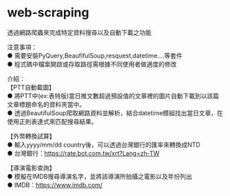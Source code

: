# web-scraping
透過網路爬蟲來完成特定資料搜尋以及自動下載之功能 <br />

注意事項： <br />
● 需要安裝PyQuery,BeaufifulSoup,resquest,datetime....等套件 <br />
● 程式碼中檔案開啟或存取路徑需根據不同使用者做適度的修改 <br />


介紹： <br />
【PTT自動載圖】 <br />
● 將PTT中(ex:表特版)當日推文數超過預設值的文章裡的圖片自動下載到以該篇文章標題命名的資料夾當中。 <br />
● 透過BeautifulSoup爬取網路資料並解析，結合datetime模組找出當日文章，在使用正則表達式來匹配搜尋結果。 <br />

【外幣轉換試算】 <br />
● 輸入yyyy/mm/dd country後，可以透過台灣銀行的匯率來轉換成NTD <br />
● 台灣銀行：https://rate.bot.com.tw/xrt?Lang=zh-TW <br />


【導演電影查詢】 <br />
● 模擬在IMDB搜尋導演名字，並將該導演所拍攝之電影以及年份列出 <br />
● IMDB：https://www.imdb.com/ <br />
